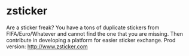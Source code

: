# zsticker
Are a sticker freak? You have a tons of duplicate stickers from FIFA/Euro/Whatever and cannot find the one that you are missing.
Then contribute in developing a platform for easier sticker exchange.
Prod version: http://www.zsticker.com
